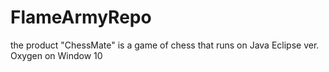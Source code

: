 # FlameArmyRepo
the product "ChessMate" is a game of chess that runs on Java Eclipse ver. Oxygen on Window 10
